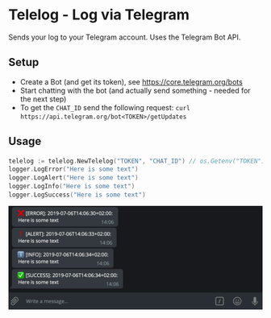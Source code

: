 # Telelog - Log via Telegram

Sends your log to your Telegram account. Uses the Telegram Bot API.

## Setup

- Create a Bot (and get its token), see https://core.telegram.org/bots
- Start chatting with the bot (and actually send something - needed for the next step)
- To get the `CHAT_ID` send the following request:
`curl https://api.telegram.org/bot<TOKEN>/getUpdates`

## Usage

```go
telelog := telelog.NewTelelog("TOKEN", "CHAT_ID") // os.Getenv("TOKEN")
logger.LogError("Here is some text")
logger.LogAlert("Here is some text")
logger.LogInfo("Here is some text")
logger.LogSuccess("Here is some text")
```

![](output.png)
